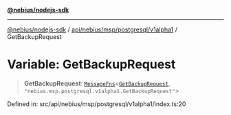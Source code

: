 [**@nebius/nodejs-sdk**](../../../../../../README.md)

***

[@nebius/nodejs-sdk](../../../../../../README.md) / [api/nebius/msp/postgresql/v1alpha1](../README.md) / GetBackupRequest

# Variable: GetBackupRequest

> **GetBackupRequest**: [`MessageFns`](../../../../../../runtime/protos/core/interfaces/MessageFns.md)\<[`GetBackupRequest`](../interfaces/GetBackupRequest.md), `"nebius.msp.postgresql.v1alpha1.GetBackupRequest"`\>

Defined in: src/api/nebius/msp/postgresql/v1alpha1/index.ts:20
